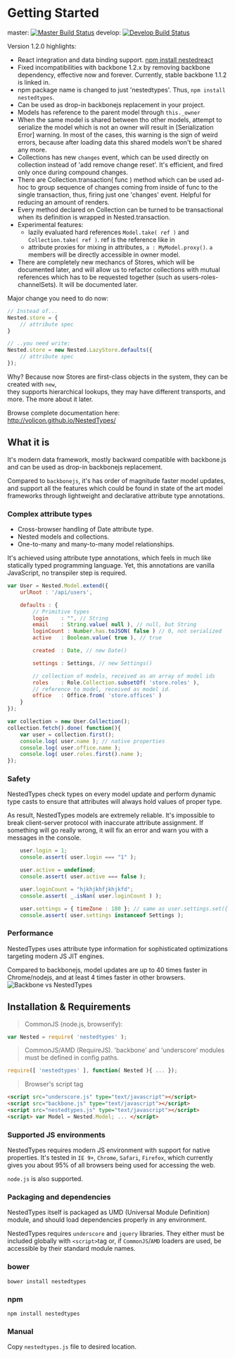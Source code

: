 # Getting Started

master: [![Master Build Status](https://travis-ci.org/Volicon/NestedTypes.svg?branch=master)](https://travis-ci.org/Volicon/NestedTypes)
develop: [![Develop Build Status](https://travis-ci.org/Volicon/NestedTypes.svg?branch=develop)](https://travis-ci.org/Volicon/NestedTypes)

Version 1.2.0 highlights:

- React integration and data binding support. [npm install nestedreact](https://github.com/Volicon/NestedReact/)
- Fixed incompatibilities with backbone 1.2.x by removing backbone dependency, effective now and forever. Currently, stable backbone 1.1.2 is linked in.
- npm package name is changed to just 'nestedtypes'. Thus, `npm install nestedtypes`.
- Can be used as drop-in backbonejs replacement in your project.
- Models has reference to the parent model through `this._owner`
- When the same model is shared between tho other models, attempt to serialize the model which is not an owner will result in [Serialization Error] warning. In most of the cases, this warning is the sign of weird errors, because after loading data this shared models won't be shared any more.
- Collections has new `changes` event, which can be used directly on collection instead of 'add remove change reset'. It's efficient, and fired only once during compound changes.
- There are Collection.transaction( func ) method which can be used ad-hoc to group sequence of changes coming from inside of func to the single transaction, thus, firing just one 'changes' event. Helpful for reducing an amount of renders.
- Every method declared on Collection can be turned to be transactional when its definition is wrapped in Nested.transaction.
- Experimental features:
    - lazily evaluated hard references `Model.take( ref )` and `Collection.take( ref )`. ref is the reference like in
    - attribute proxies for mixing in attributes, `a : MyModel.proxy()`. `a` members will be directly accessible in owner model.
- There are completely new mechancs of Stores, which will be documented later, and will allow us to refactor collections with mutual references which has to be requested together (such as users-roles-channelSets). It will be documented later.

Major change you need to do now:
```javascript
// Instead of...
Nested.store = {
    // attribute spec
}

// ..you need write:
Nested.store = new Nested.LazyStore.defaults({
    // attribute spec
});
```
Why? Because now Stores are first-class objects in the system, they can be created with `new`,  
they supports hierarchical lookups, they may have different transports, and more. The more about it later.

Browse complete documentation here: http://volicon.github.io/NestedTypes/

## What it is

It's modern data framework, mostly backward compatible with backbone.js and can be used as drop-in backbonejs replacement.

Compared to `backbonejs`, it's has order of magnitude faster model updates, and support all the features which could be found
in state of the art model frameworks through lightweight and declarative attribute type annotations.

### Complex attribute types

* Cross-browser handling of Date attribute type.
* Nested models and collections.
* One-to-many and many-to-many model relationships.

It's achieved using attribute type annotations, which feels in much like statically typed programming language. Yet, this annotations are vanilla JavaScript, no transpiler step is required.

```javascript
var User = Nested.Model.extend({
    urlRoot : '/api/users',

    defaults : {
        // Primitive types
        login    : "", // String
        email    : String.value( null ), // null, but String
        loginCount : Number.has.toJSON( false ) // 0, not serialized
        active   : Boolean.value( true ), // true

        created  : Date, // new Date()

        settings : Settings, // new Settings()

        // collection of models, received as an array of model ids
        roles    : Role.Collection.subsetOf( 'store.roles' ),
        // reference to model, received as model id.
        office   : Office.from( 'store.offices' )
    }
});

var collection = new User.Collection();
collection.fetch().done( function(){
    var user = collection.first();
    console.log( user.name ); // native properties
    console.log( user.office.name );
    console.log( user.roles.first().name );
});
```

### Safety

NestedTypes check types on every model update and perform dynamic type casts to ensure that attributes will always hold values of proper type.

As result, NestedTypes models are extremely reliable. It's impossible to break client-server protocol with inaccurate attribute assignment. If something will go really wrong, it will fix an error and warn you with a messages in the console.

```javascript
    user.login = 1;
    console.assert( user.login === "1" );

    user.active = undefined;
    console.assert( user.active === false );

    user.loginCount = "hjkhjkhfjkhjkfd";
    console.assert( _.isNan( user.loginCount ) );

    user.settings = { timeZone : 180 }; // same as user.settings.set({ timeZone : 180 })
    console.assert( user.settings instanceof Settings );
```

### Performance
NestedTypes uses attribute type information for sophisticated optimizations targeting modern JS JIT engines.

Compared to backbonejs, model updates are up to 40 times faster in Chrome/nodejs, and at least 4 times faster in other browsers.
![Backbone vs NestedTypes](docs/performance.jpg)

## Installation & Requirements
> CommonJS (node.js, browserify):

```javascript
var Nested = require( 'nestedtypes' );
```

> CommonJS/AMD (RequireJS).
> 'backbone' and 'underscore' modules must be defined in config paths.

```javascript
require([ 'nestedtypes' ], function( Nested ){ ... });
```

> Browser's script tag

```html
<script src="underscore.js" type="text/javascript"></script>
<script src="backbone.js" type="text/javascript"></script>
<script src="nestedtypes.js" type="text/javascript"></script>
<script> var Model = Nested.Model; ... </script>
```

### Supported JS environments
NestedTypes requires modern JS environment with support for native properties.
It's tested in `IE 9+`, `Chrome`, `Safari`, `Firefox`, which currently gives you about 95%
of all browsers being used for accessing the web.

`node.js` is also supported.

### Packaging and dependencies

NestedTypes itself is packaged as UMD (Universal Module Definition) module, and should load dependencies properly in any environment.

NestedTypes requires `underscore` and `jquery` libraries. They either must be included globally with `<script>`tag or, if `CommonJS`/`AMD` loaders are used, be accessible by their standard module names.  

### bower

`bower install nestedtypes`

### npm

`npm install nestedtypes`

### Manual
Copy `nestedtypes.js` file to desired location.
